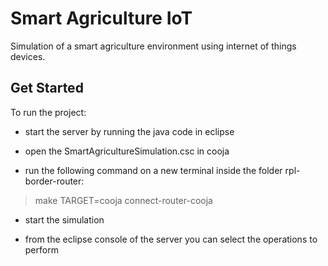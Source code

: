 # Smart Agriculture IoT
Simulation of a smart agriculture environment using internet of things devices.

## Get Started

To run the project:

- start the server by running the java code in eclipse

- open the SmartAgricultureSimulation.csc in cooja 

- run the following command on a new terminal inside the folder rpl-border-router: 
> make TARGET=cooja connect-router-cooja

- start the simulation

- from the eclipse console of the server you can select the operations to perform